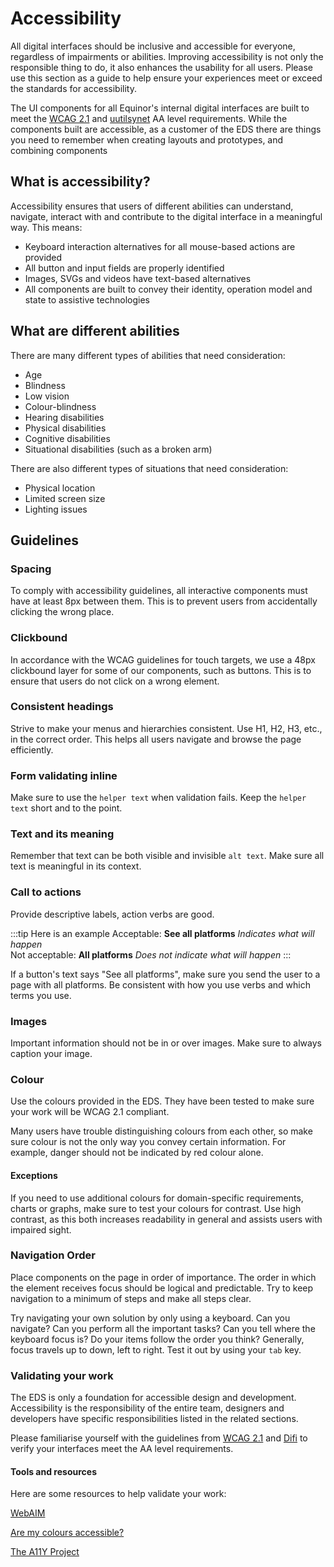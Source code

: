 # Accessibility

All digital interfaces should be inclusive and accessible for everyone, regardless of impairments or abilities. Improving accessibility is not only the responsible thing to do, it also enhances the usability for all users. Please use this section as a guide to help ensure your experiences meet or exceed the standards for accessibility.

The UI components for all Equinor's internal digital interfaces are built to meet the [WCAG 2.1][WCAG] and [uutilsynet](https://www.uutilsynet.no/) AA level requirements. While the components built are accessible, as a customer of the EDS there are things you need to remember when creating layouts and prototypes, and combining components

## What is accessibility?

Accessibility ensures that users of different abilities can understand, navigate, interact with and contribute to the digital interface in a meaningful way. This means:

-   Keyboard interaction alternatives for all mouse-based actions are provided
-   All button and input fields are properly identified 
-   Images, SVGs and videos have text-based alternatives
-   All components are built to convey their identity, operation model and state to assistive technologies
    

## What are different abilities

There are many different types of abilities that need consideration:

-   Age
-   Blindness
-   Low vision
-   Colour-blindness
-   Hearing disabilities
-   Physical disabilities
-   Cognitive disabilities
-   Situational disabilities (such as a broken arm)
    

There are also different types of situations that need consideration:

-   Physical location
-   Limited screen size
-   Lighting issues
    
## Guidelines

### Spacing

To comply with accessibility guidelines, all interactive components must have at least 8px between them. This is to prevent users from accidentally clicking the wrong place.

### Clickbound

In accordance with the WCAG guidelines for touch targets, we use a 48px clickbound layer for some of our components, such as buttons. This is to ensure that users do not click on a wrong element.

### Consistent headings

Strive to make your menus and hierarchies consistent. Use H1, H2, H3, etc., in the correct order. This helps all users navigate and browse the page efficiently.

### Form validating inline

Make sure to use the `helper text` when validation fails. Keep the `helper text` short and to the point.

### Text and its meaning

Remember that text can be both visible and invisible `alt text`. Make sure all text is meaningful in its context.

### Call to actions

Provide descriptive labels, action verbs are good.

:::tip Here is an example
Acceptable: **See all platforms** _Indicates what will happen_  
Not acceptable: **All platforms** _Does not indicate what will happen_
:::

If a button's text says "See all platforms", make sure you send the user to a page with all platforms. Be consistent with how you use verbs and which terms you use.

### Images

Important information should not be in or over images. Make sure to always caption your image.

### Colour

Use the colours provided in the EDS. They have been tested to make sure your work will be WCAG 2.1 compliant.

Many users have trouble distinguishing colours from each other, so make sure colour is not the only way you convey certain information. For example, danger should not be indicated by red colour alone.

#### Exceptions

If you need to use additional colours for domain-specific requirements, charts or graphs, make sure to test your colours for contrast. Use high contrast, as this both increases readability in general and assists users with impaired sight.

### Navigation Order

Place components on the page in order of importance. The order in which the element receives focus should be logical and predictable. Try to keep navigation to a minimum of steps and make all steps clear.

Try navigating your own solution by only using a keyboard. Can you navigate? Can you perform all the important tasks? Can you tell where the keyboard focus is? Do your items follow the order you think? Generally, focus travels up to down, left to right. Test it out by using your `tab` key.

### Validating your work

The EDS is only a foundation for accessible design and development. Accessibility is the responsibility of the entire team, designers and developers have specific responsibilities listed in the related sections.

Please familiarise yourself with the guidelines from [WCAG 2.1][WCAG] and [Difi](https://www.digdir.no/) to verify your interfaces meet the AA level requirements.

#### Tools and resources

Here are some resources to help validate your work:

[WebAIM](https://webaim.org/)  

[Are my colours accessible?](https://aremycolorsaccessible.com/)  

[The A11Y Project](https://a11yproject.com/)  

[WCAG]: <https://www.w3.org/TR/WCAG21/> "WCAG 2.1"  